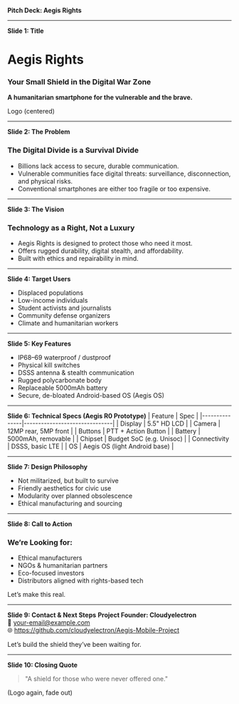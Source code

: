 **Pitch Deck: Aegis Rights**

---

**Slide 1: Title**
# Aegis Rights
### Your Small Shield in the Digital War Zone
**A humanitarian smartphone for the vulnerable and the brave.**

Logo (centered)

---

**Slide 2: The Problem**
### The Digital Divide is a Survival Divide
- Billions lack access to secure, durable communication.
- Vulnerable communities face digital threats: surveillance, disconnection, and physical risks.
- Conventional smartphones are either too fragile or too expensive.

---

**Slide 3: The Vision**
### Technology as a Right, Not a Luxury
- Aegis Rights is designed to protect those who need it most.
- Offers rugged durability, digital stealth, and affordability.
- Built with ethics and repairability in mind.

---

**Slide 4: Target Users**
- Displaced populations
- Low-income individuals
- Student activists and journalists
- Community defense organizers
- Climate and humanitarian workers

---

**Slide 5: Key Features**
- IP68–69 waterproof / dustproof
- Physical kill switches
- DSSS antenna & stealth communication
- Rugged polycarbonate body
- Replaceable 5000mAh battery
- Secure, de-bloated Android-based OS (Aegis OS)

---

**Slide 6: Technical Specs (Aegis R0 Prototype)**
| Feature       | Spec                          |
|---------------|-------------------------------|
| Display       | 5.5" HD LCD                    |
| Camera        | 12MP rear, 5MP front          |
| Buttons       | PTT + Action Button           |
| Battery       | 5000mAh, removable             |
| Chipset       | Budget SoC (e.g. Unisoc)      |
| Connectivity  | DSSS, basic LTE               |
| OS            | Aegis OS (light Android base) |

---

**Slide 7: Design Philosophy**
- Not militarized, but built to survive
- Friendly aesthetics for civic use
- Modularity over planned obsolescence
- Ethical manufacturing and sourcing

---

**Slide 8: Call to Action**
### We’re Looking for:
- Ethical manufacturers
- NGOs & humanitarian partners
- Eco-focused investors
- Distributors aligned with rights-based tech

Let’s make this real.

---

**Slide 9: Contact & Next Steps**
**Project Founder: Cloudyelectron**  
📧 your-email@example.com  
🌐 https://github.com/cloudyelectron/Aegis-Mobile-Project

Let’s build the shield they’ve been waiting for.

---

**Slide 10: Closing Quote**
> "A shield for those who were never offered one."

(Logo again, fade out)

